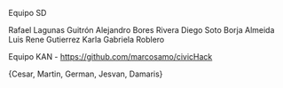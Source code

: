 Equipo SD

Rafael Lagunas Guitrón
Alejandro Bores Rivera
Diego Soto Borja Almeida
Luis Rene Gutierrez
Karla Gabriela Roblero

Equipo KAN  -   https://github.com/marcosamo/civicHack

{Cesar, Martin, German, Jesvan, Damaris}

